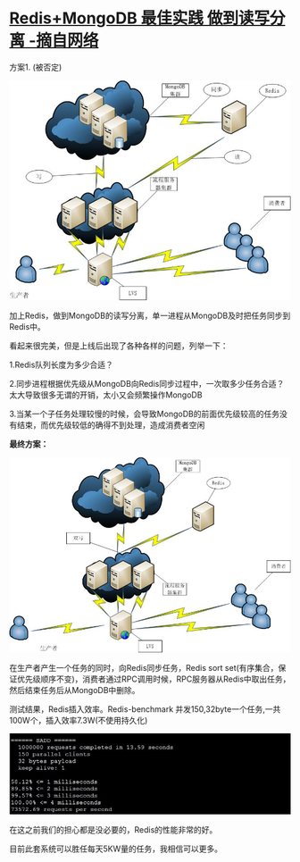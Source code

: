 #  			[Redis+MongoDB 最佳实践 做到读写分离 -摘自网络](https://www.cnblogs.com/haoliansheng/p/4395640.html) 		



方案1. (被否定)

 ![img](assets/05155950-e2f85fa0edf24cab9e14aff5d40ca143.jpg)

加上Redis，做到MongoDB的读写分离，单一进程从MongoDB及时把任务同步到Redis中。

看起来很完美，但是上线后出现了各种各样的问题，列举一下：

1.Redis队列长度为多少合适？

2.同步进程根据优先级从MongoDB向Redis同步过程中，一次取多少任务合适？太大导致很多无谓的开销，太小又会频繁操作MongoDB

3.当某一个子任务处理较慢的时候，会导致MongoDB的前面优先级较高的任务没有结束，而优先级较低的确得不到处理，造成消费者空闲

 

**最终方案：**

![img](assets/05161111-76a009e07abc4e749ecefb9683c403ba.jpg)

在生产者产生一个任务的同时，向Redis同步任务，Redis sort set(有序集合，保证优先级顺序不变)，消费者通过RPC调用时候，RPC服务器从Redis中取出任务，然后结束任务后从MongoDB中删除。

测试结果，Redis插入效率。Redis-benchmark 并发150,32byte一个任务,一共100W个，插入效率7.3W(不使用持久化)

![img](assets/05161317-79da1d81057a4dcc83eee1ea39198d12.jpg)

在这之前我们的担心都是没必要的，Redis的性能非常的好。

目前此套系统可以胜任每天5KW量的任务，我相信可以更多。